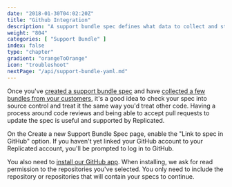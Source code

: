 ```yaml
---
date: "2018-01-30T04:02:20Z"
title: "Github Integration"
description: "A support bundle spec defines what data to collect and store in a support bundle."
weight: "804"
categories: [ "Support Bundle" ]
index: false
type: "chapter"
gradient: "orangeToOrange"
icon: "troubleshoot"
nextPage: "/api/support-bundle-yaml.md"
---
```


Once you've [created a support bundle spec](/guides/support-bundle/spec) and have [collected a few bundles from your customers](/guides/support-bundle/generate), it's a good idea to check your spec into source control and treat it the same way you'd treat other code. Having a process around code reviews and being able to accept pull requests to update the spec is useful and supported by Replicated.

On the Create a new Support Bundle Spec page, enable the "Link to spec in GitHub" option. If you haven't yet linked your GitHub account to your Replicated account, you'll be prompted to log in to GitHub.

You also need to [install our GitHub app](https://github.com/apps/replicated). When installing, we ask for read permission to the repositories you've selected. You only need to include the repository or repositories that will contain your specs to continue.

